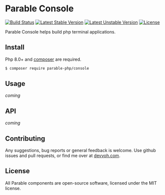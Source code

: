 # Parable Console

[![Build Status](https://travis-ci.com/parable-php/console.svg?branch=master)](https://travis-ci.com/parable-php/console)
[![Latest Stable Version](https://poser.pugx.org/parable-php/console/v/stable)](https://packagist.org/packages/parable-php/console)
[![Latest Unstable Version](https://poser.pugx.org/parable-php/console/v/unstable)](https://packagist.org/packages/parable-php/console)
[![License](https://poser.pugx.org/parable-php/console/license)](https://packagist.org/packages/parable-php/console)

Parable Console helps build php terminal applications. 

## Install

Php 8.0+ and [composer](https://getcomposer.org) are required.

```bash
$ composer require parable-php/console
```

## Usage

_coming_

## API

_coming_

## Contributing

Any suggestions, bug reports or general feedback is welcome. Use github issues and pull requests, or find me over at [devvoh.com](https://devvoh.com).

## License

All Parable components are open-source software, licensed under the MIT license.

